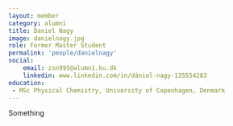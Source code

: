 ```yaml
---
layout: member
category: alumni
title: Daniel Nagy
image: danielnagy.jpg
role: Former Master Student
permalink: 'people/danielnagy'
social:
    email: zsn995@alumni.ku.dk
    linkedin: www.linkedin.com/in/dániel-nagy-135554283
education:
 - MSc Physical Chemistry, University of Copenhagen, Denmark
---
```


Something
